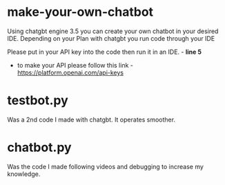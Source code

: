 # make-your-own-chatbot
Using chatgbt engine 3.5 you can create your own chatbot in your desired IDE. Depending on your Plan with chatgbt you run code through your IDE

Please put in your API key into the code then run it in an IDE. - <b> line 5 </b>
- to make your API please follow this link - https://platform.openai.com/api-keys

# testbot.py
Was a 2nd code I made with chatgbt. It operates smoother. 

# chatbot.py 
Was the code I made following videos and debugging to increase my knowledge. 
